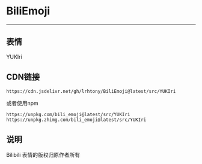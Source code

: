 # BiliEmoji
---
## 表情
YUKIri
## CDN链接
```
https://cdn.jsdelivr.net/gh/lrhtony/BiliEmoji@latest/src/YUKIri
```
或者使用npm
```
https://unpkg.com/bili_emoji@latest/src/YUKIri
https://unpkg.zhimg.com/bili_emoji@latest/src/YUKIri
```
## 说明
Bilibili 表情的版权归原作者所有
